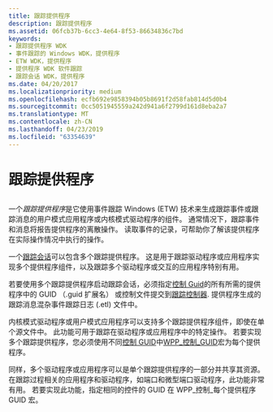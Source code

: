 ```yaml
---
title: 跟踪提供程序
description: 跟踪提供程序
ms.assetid: 06fcb37b-6cc3-4e64-8f53-86634836c7bd
keywords:
- 跟踪提供程序 WDK
- 事件跟踪的 Windows WDK，提供程序
- ETW WDK，提供程序
- 提供程序 WDK 软件跟踪
- 跟踪会话 WDK，提供程序
ms.date: 04/20/2017
ms.localizationpriority: medium
ms.openlocfilehash: ecfb692e9858394b05b8691f2d58fab814d5d0b4
ms.sourcegitcommit: 0cc5051945559a242d941a6f2799d161d8eba2a7
ms.translationtype: MT
ms.contentlocale: zh-CN
ms.lasthandoff: 04/23/2019
ms.locfileid: "63354639"
---
```

# <a name="trace-provider"></a>跟踪提供程序


## <span id="ddk_trace_provider_tools"></span><span id="DDK_TRACE_PROVIDER_TOOLS"></span>


一个*跟踪提供程序*是它使用事件跟踪 Windows (ETW) 技术来生成跟踪事件或跟踪消息的用户模式应用程序或内核模式驱动程序的组件。 通常情况下，跟踪事件和消息将报告提供程序的离散操作。 读取事件的记录，可帮助你了解该提供程序在实际操作情况中执行的操作。

一个[跟踪会话](trace-session.md)可以包含多个跟踪提供程序。 这是用于跟踪驱动程序或应用程序实现多个提供程序组件，以及跟踪多个驱动程序或交互的应用程序特别有用。

若要使用多个跟踪提供程序启动跟踪会话，必须指定[控制 Guid](control-guid.md)的所有所需的提供程序中的 GUID （.guid 扩展名） 或控制文件提交到[跟踪控制器](trace-controller.md). 提供程序生成的跟踪消息混杂事件跟踪日志 (.etl) 文件中。

内核模式驱动程序或用户模式应用程序可以支持多个跟踪提供程序组件，即使在单个源文件中。 此功能可用于跟踪在驱动程序或应用程序中的特定操作。 若要实现多个跟踪提供程序，您必须使用不同[控制 GUID](control-guid.md)中[WPP\_控制\_GUID](https://msdn.microsoft.com/library/windows/hardware/ff556186)宏为每个提供程序。

同样，多个驱动程序或应用程序可以是单个跟踪提供程序的一部分并共享其资源。 在跟踪过程相关的应用程序和驱动程序，如端口和微型端口驱动程序，此功能非常有用。 若要实现此功能，指定相同的控件的 GUID 在 WPP\_控制\_每个提供程序 GUID 宏。
